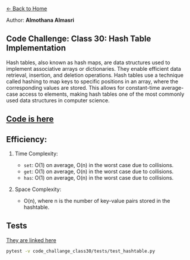[&leftarrow; Back to Home](../README.md)

Author: **Almothana Almasri**

## Code Challenge: Class 30: Hash Table Implementation 

Hash tables, also known as hash maps, are data structures used to implement associative arrays or dictionaries. They enable efficient data retrieval, insertion, and deletion operations. Hash tables use a technique called hashing to map keys to specific positions in an array, where the corresponding values are stored. This allows for constant-time average-case access to elements, making hash tables one of the most commonly used data structures in computer science.

## [Code is here](hashtable/hashtable.py)

## Efficiency:

1. Time Complexity:
   - `set`: O(1) on average, O(n) in the worst case due to collisions.
   - `get`: O(1) on average, O(n) in the worst case due to collisions.
   - `has`: O(1) on average, O(n) in the worst case due to collisions.

2. Space Complexity:
   - O(n), where n is the number of key-value pairs stored in the hashtable.

## Tests

[They are linked here](tests/test_hashtable.py)

```bash
pytest -v code_challange_class30/tests/test_hashtable.py
```